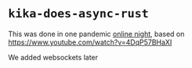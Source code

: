 # `kika-does-async-rust`

This was done in one pandemic [online
night](https://kika.spodeli.org/event/%D1%81%D0%B0%D0%BA%D0%B0%D0%BC-%D0%B4%D0%B0-%D0%B8%D1%81%D0%BF%D1%80%D0%BE%D0%B3%D1%80%D0%B0%D0%BC%D0%B8%D1%80%D0%B0%D0%BC-chat-%D1%81%D0%B5%D1%80%D0%B2%D0%B5%D1%80-%D0%B2%D0%BE-async-rust/), based on https://www.youtube.com/watch?v=4DqP57BHaXI

We added websockets later
